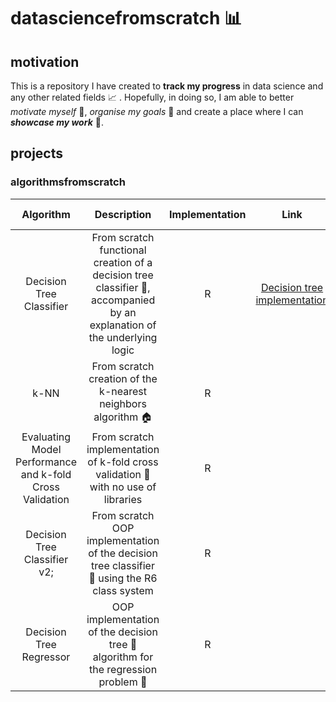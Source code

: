 # datasciencefromscratch :bar_chart:

## motivation

This is a repository I have created to **track my progress** in data science and any other related fields :chart_with_upwards_trend: . Hopefully, in doing so, I am able to better *motivate myself* :full_moon_with_face:, *organise my goals* :paperclip: and create a place where I can ***showcase my work*** :file_folder:.

## projects

### algorithmsfromscratch

|                        Algorithm                         |                                                            Description                                                            | Implementation |                               Link                               | Creation Date | Last Update |
|:----------:|:----------:|:----------:|:----------:|:----------:|:----------:|
|                 Decision Tree Classifier                 | From scratch functional creation of a decision tree classifier :palm_tree:, accompanied by an explanation of the underlying logic |       R        | [Decision tree implementation](https://rpubs.com/Rcshmin/924453) |   5.7.2022    |  4.12.2022  |
|                           k-NN                           |                                From scratch creation of the k-nearest neighbors algorithm :house:                                 |       R        |                                                                  |   4.12.2022   |     NA      |
| Evaluating Model Performance and k-fold Cross Validation |                From scratch implementation of k-fold cross validation :open_file_folder: with no use of libraries                 |       R        |                                                                  |   3.1.2023    |     NA      |
|               Decision Tree Classifier v2;               |            From scratch OOP implementation of the decision tree classifier :deciduous_tree: using the R6 class system             |       R        |                                                                  |   19.1.2023   |     NA      |
|                 Decision Tree Regressor                  |                           OOP implementation of the decision tree :fallen_leaf: algorithm for the regression problem :climbing:                           |       R        |                                                                  |   22.1.2023   |     NA      |
